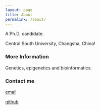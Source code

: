 ```yaml
---
layout: page
title: About
permalink: /about/
---
```


A Ph.D. candidate.

Central South University, Changsha, China!

### More Information

Genetics, epigenetics and bioinformatics.

### Contact me

[email](mailto:wangkangli@sklmg.edu.cn)

[github](https://github.com/wkl1990)